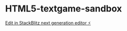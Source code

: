 # HTML5-textgame-sandbox

[Edit in StackBlitz next generation editor ⚡️](https://stackblitz.com/~/github.com/Echodiff/HTML5-textgame-sandbox)